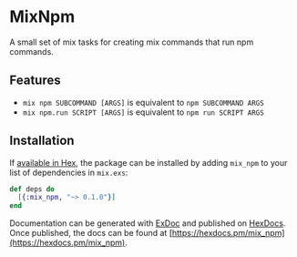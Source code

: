 # MixNpm

A small set of mix tasks for creating mix commands that run npm commands.

## Features

* `mix npm SUBCOMMAND [ARGS]` is equivalent to `npm SUBCOMMAND ARGS`
* `mix npm.run SCRIPT [ARGS]` is equivalent to `npm run SCRIPT ARGS`

## Installation

If [available in Hex](https://hex.pm/docs/publish), the package can be installed
by adding `mix_npm` to your list of dependencies in `mix.exs`:

```elixir
def deps do
  [{:mix_npm, "~> 0.1.0"}]
end
```

Documentation can be generated with [ExDoc](https://github.com/elixir-lang/ex_doc)
and published on [HexDocs](https://hexdocs.pm). Once published, the docs can
be found at [https://hexdocs.pm/mix_npm](https://hexdocs.pm/mix_npm).

